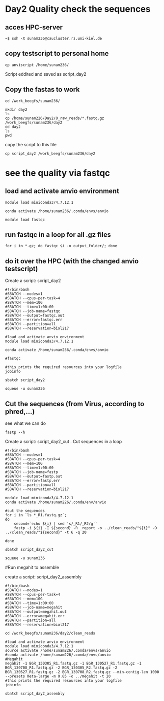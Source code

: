 # Day2 Quality check the sequences

## acces HPC-server
```
~$ ssh -X sunam236@caucluster.rz.uni-kiel.de
```

## copy testscript to personal home 
```
cp anviscript /home/sunam236/
```
Script eddited and saved as script_day2

## Copy the fastas to work
```
cd /work_beegfs/sunam236/

mkdir day2
ls
cp /home/sunam226/Day2/0_raw_reads/*.fastq.gz /work_beegfs/sunam236/day2
cd day2
ls
pwd
```
copy the script to this file

```
cp script_day2 /work_beegfs/sunam236/day2
```
# see the quality via fastqc

## load and activate anvio environment
```
module load miniconda3/4.7.12.1

conda activate /home/sunam236/.conda/envs/anvio

module load fastqc
```
## run fastqc in a loop for all .gz files
```
for i in *.gz; do fastqc $i -o output_folder/; done
```
## do it over the HPC (with the changed anvio testscript)

Create a script: script_day2
```
#!/bin/bash
#SBATCH --nodes=1
#SBATCH --cpus-per-task=4
#SBATCH --mem=10G
#SBATCH --time=1:00:00
#SBATCH --job-name=fastqc
#SBATCH --output=fastqc.out
#SBATCH --error=fastqc.err
#SBATCH --partition=all
#SBATCH --reservation=biol217

#load and activate anvio environment
module load miniconda3/4.7.12.1

conda activate /home/sunam236/.conda/envs/anvio

#fastqc 

#this prints the required resources into your logfile
jobinfo
```

```
sbatch script_day2

squeue -u sunam236
```
## Cut the sequences (from Virus, according to phred,...)
see what we can do
```
fastp --h
```
Create a script: script_day2_cut . Cut sequences in a loop 
```
#!/bin/bash
#SBATCH --nodes=1
#SBATCH --cpus-per-task=4
#SBATCH --mem=10G
#SBATCH --time=1:00:00
#SBATCH --job-name=fastp
#SBATCH --output=fastp.out
#SBATCH --error=fastp.err
#SBATCH --partition=all
#SBATCH --reservation=biol217

module load miniconda3/4.7.12.1
conda activate /home/sunam226/.conda/env/anvio

#cut the sequences
for i in `ls *_R1.fastq.gz`;
do
    second=`echo ${i} | sed 's/_R1/_R2/g'`
    fastp -i ${i} -I ${second} -R _report -o ../clean_reads/"${i}" -O ../clean_reads/"${second}" -t 6 -q 20

done
```

```
sbatch script_day2_cut

squeue -u sunam236
```

#Run megahit to assemble

create a script: script_day2_assembly
```
#!/bin/bash
#SBATCH --nodes=1
#SBATCH --cpus-per-task=4
#SBATCH --mem=10G
#SBATCH --time=1:00:00
#SBATCH --job-name=megahit
#SBATCH --output=megahit.out
#SBATCH --error=megahit.err
#SBATCH --partition=all
#SBATCH --reservation=biol217

cd /work_beegfs/sunam236/day2/clean_reads

#load and activate anvio environment
module load miniconda3/4.7.12.1
source activate /home/sunam226/.conda/envs/anvio
#conda activate /home/sunam226/.conda/envs/anvio
#Megahit             
megahit -1 BGR_130305_R1.fastq.gz -1 BGR_130527_R1.fastq.gz -1 BGR_130708_R1.fastq.gz -2 BGR_130305_R2.fastq.gz -2 BGR_130527_R1.fastq.gz -2 BGR_130708_R2.fastq.gz --min-contig-len 1000 --presets meta-large -m 0.85 -o ../megahit -t 20   
#this prints the required resources into your logfile
jobinfo                
```
```
sbatch script_day2_assembly
```